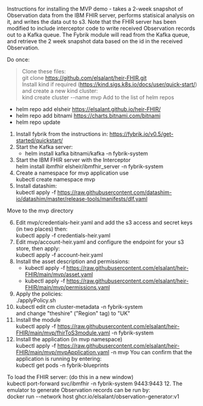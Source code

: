 Instructions for installing the MVP demo - takes a 2-week snapshot of Observation data from
the IBM FHIR server, performs statisical analysis on it, and writes the data out to s3.
Note that the FHIR server has been modified to include interceptor code to write received 
Observation records out to a Kafka queue.  The Fybrik module will read from the Kafka queue, and 
retrieve the 2 week snapshot data based on the id in the received Observation.

Do once:
> Clone these files:  
git clone https://github.com/elsalant/heir-FHIR.git  
> Install kind if required (https://kind.sigs.k8s.io/docs/user/quick-start/) and create a new kind cluster:  
kind create cluster --name mvp 
> Add to the list of helm repos  
- helm repo add elsheir https://elsalant.github.io/heir-FHIR/ 
- helm repo add bitnami https://charts.bitnami.com/bitnami
- helm repo update

1. Install fybrik from the instructions in: https://fybrik.io/v0.5/get-started/quickstart/
2. Start the Kafka server:  
   - helm install kafka bitnami/kafka -n fybrik-system
3. Start the IBM FHIR server with the Interceptor  
    helm install ibmfhir elsheir/ibmfhir_server -n fybrik-system
4. Create a namespace for mvp application use  
   kubectl create namespace mvp
5. Install datashim:  
   kubectl apply -f https://raw.githubusercontent.com/datashim-io/datashim/master/release-tools/manifests/dlf.yaml

Move to the mvp directory  

6. Edit mvp/credentials-heir.yaml and add the s3 access and secret keys (in two places) then:  
   kubectl apply -f credentials-heir.yaml
7. Edit mvp/account-heir.yaml and configure the endpoint for your s3 store, then apply:  
   kubectl apply -f account-heir.yaml
8. Install the asset description and permissions:  
   - kubectl apply -f https://raw.githubusercontent.com/elsalant/heir-FHIR/main/mvp/asset.yaml
   - kubectl apply -f https://raw.githubusercontent.com/elsalant/heir-FHIR/main/mvp/permissions.yaml
7. Apply the policies:   
  ./applyPolicy.sh
8. kubectl edit cm cluster-metadata -n fybrik-system  
   and change "theshire" ("Region" tag) to "UK"
9. Install the module  
   kubectl apply -f https://raw.githubusercontent.com/elsalant/heir-FHIR/main/mvp/fhirToS3module.yaml -n fybrik-system
10. Install the application (in mvp namespace)  
   kubectl apply -f https://raw.githubusercontent.com/elsalant/heir-FHIR/main/mvp/mvpApplication.yaml -n mvp
You can confirm that the application is running by entering:  
kubectl get pods -n fybrik-blueprints

To load the FHIR server:  (do this in a new window)  
   kubectl port-forward svc/ibmfhir -n fybrik-system 9443:9443
12. The emulator to generate Observation records can be run by:  
   docker run --network host ghcr.io/elsalant/observation-generator:v1    

